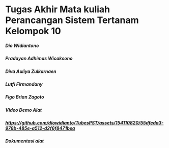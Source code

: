 # Tugas Akhir Mata kuliah Perancangan Sistem Tertanam Kelompok 10
##### Dio Widiantono 
##### Pradayan Adhimas Wicaksono 
##### Diva Auliya Zulkarnaen
##### Lutfi Firmandany
##### Figo Brian Zagoto

##### Video Demo Alat
##### https://github.com/diowidianto/TubesPST/assets/154110820/55dfeda3-978b-485e-a512-d2f6f8471bea

##### Dokumentasi alat
